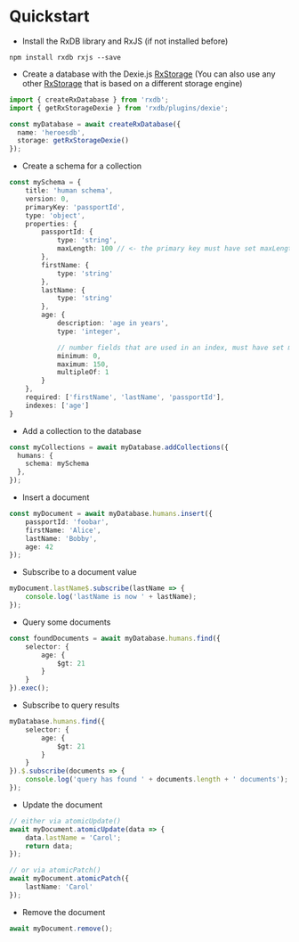 # Quickstart




- Install the RxDB library and RxJS (if not installed before)

`npm install rxdb rxjs --save`

- Create a database with the Dexie.js [RxStorage](./rx-storage.md) (You can also use any other [RxStorage](./rx-storage.md) that is based on a different storage engine)

```ts
import { createRxDatabase } from 'rxdb';
import { getRxStorageDexie } from 'rxdb/plugins/dexie';

const myDatabase = await createRxDatabase({
  name: 'heroesdb',
  storage: getRxStorageDexie()
});
```

- Create a schema for a collection

```ts
const mySchema = {
    title: 'human schema',
    version: 0,
    primaryKey: 'passportId',
    type: 'object',
    properties: {
        passportId: {
            type: 'string',
            maxLength: 100 // <- the primary key must have set maxLength
        },
        firstName: {
            type: 'string'
        },
        lastName: {
            type: 'string'
        },
        age: {
            description: 'age in years',
            type: 'integer',

            // number fields that are used in an index, must have set minium, maximum and multipleOf
            minimum: 0,
            maximum: 150,
            multipleOf: 1
        }
    },
    required: ['firstName', 'lastName', 'passportId'],
    indexes: ['age']
}
```

- Add a collection to the database

```ts
const myCollections = await myDatabase.addCollections({
  humans: {
    schema: mySchema
  },
});
```


- Insert a document

```ts
const myDocument = await myDatabase.humans.insert({
    passportId: 'foobar',
    firstName: 'Alice',
    lastName: 'Bobby',
    age: 42
});
```

- Subscribe to a document value

```ts
myDocument.lastName$.subscribe(lastName => {
    console.log('lastName is now ' + lastName);
});
```


- Query some documents

```ts
const foundDocuments = await myDatabase.humans.find({
    selector: {
        age: {
            $gt: 21
        }
    }
}).exec();
```

- Subscribe to query results

```ts
myDatabase.humans.find({
    selector: {
        age: {
            $gt: 21
        }
    }
}).$.subscribe(documents => {
    console.log('query has found ' + documents.length + ' documents');
});
```


- Update the document

```ts
// either via atomicUpdate()
await myDocument.atomicUpdate(data => {
    data.lastName = 'Carol';
    return data;
});

// or via atomicPatch()
await myDocument.atomicPatch({
    lastName: 'Carol'
});
```

- Remove the document

```ts
await myDocument.remove();
```
